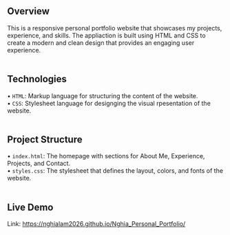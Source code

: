 ## Overview
This is a responsive personal portfolio website that showcases my projects, experience, and skills. The appliaction is built using HTML and CSS to create a modern and clean design that provides an engaging user experience.
<br>
<br>
## Technologies
• `HTML`: Markup language for structuring the content of the website.
<br>
• `CSS`: Stylesheet language for designging the visual rpesentation of the website.
<br>
<br>
## Project Structure
• `index.html`: The homepage with sections for About Me, Experience, Projects, and Contact.
<br>
• `styles.css`: The stylesheet that defines the layout, colors, and fonts of the website.
<br>
<br>
## Live Demo
Link: https://nghialam2026.github.io/Nghia_Personal_Portfolio/
